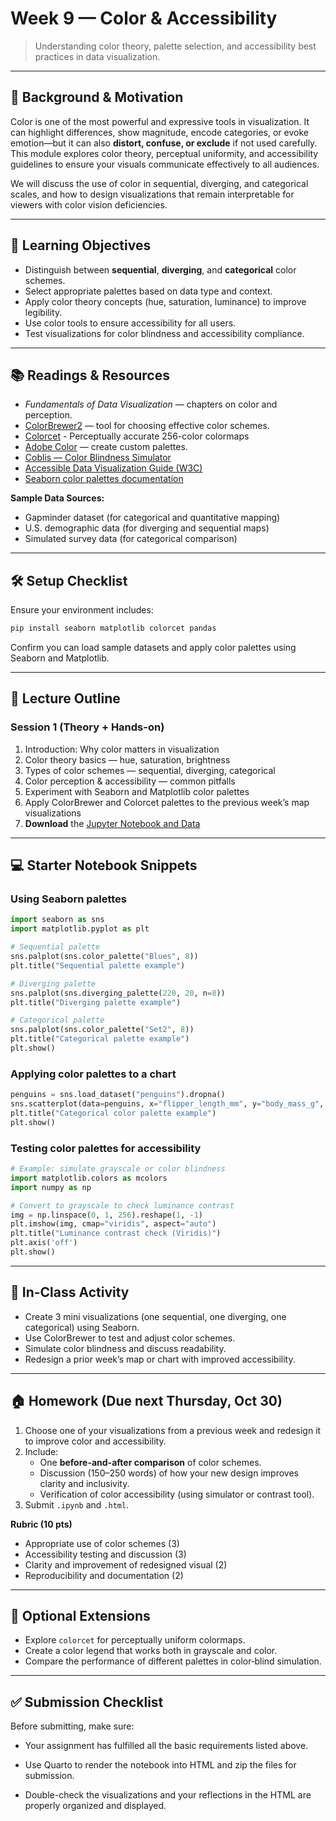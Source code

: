 # Week 9 — Color & Accessibility

> Understanding color theory, palette selection, and accessibility best practices in data visualization.

---

## 📖 Background & Motivation

Color is one of the most powerful and expressive tools in visualization. It can highlight differences, show magnitude, encode categories, or evoke emotion—but it can also **distort, confuse, or exclude** if not used carefully. This module explores color theory, perceptual uniformity, and accessibility guidelines to ensure your visuals communicate effectively to all audiences.

We will discuss the use of color in sequential, diverging, and categorical scales, and how to design visualizations that remain interpretable for viewers with color vision deficiencies.

---

## 🔎 Learning Objectives

- Distinguish between **sequential**, **diverging**, and **categorical** color schemes.
- Select appropriate palettes based on data type and context.
- Apply color theory concepts (hue, saturation, luminance) to improve legibility.
- Use color tools to ensure accessibility for all users.
- Test visualizations for color blindness and accessibility compliance.

---

## 📚 Readings & Resources

- *Fundamentals of Data Visualization* — chapters on color and perception.
- [ColorBrewer2](https://colorbrewer2.org/) — tool for choosing effective color schemes.
- [Colorcet](https://colorcet.holoviz.org/index.html) - Perceptually accurate 256-color colormaps
- [Adobe Color](https://color.adobe.com/create/color-wheel) — create custom palettes.
- [Coblis — Color Blindness Simulator](https://www.color-blindness.com/coblis-color-blindness-simulator/)
- [Accessible Data Visualization Guide (W3C)](https://www.w3.org/WAI/tutorials/images/complex/)
- [Seaborn color palettes documentation](https://seaborn.pydata.org/tutorial/color_palettes.html)

**Sample Data Sources:**

- Gapminder dataset (for categorical and quantitative mapping)
- U.S. demographic data (for diverging and sequential maps)
- Simulated survey data (for categorical comparison)

---

## 🛠️ Setup Checklist

Ensure your environment includes:

```bash
pip install seaborn matplotlib colorcet pandas
```

Confirm you can load sample datasets and apply color palettes using Seaborn and Matplotlib.

---

## 🧭 Lecture Outline

### Session 1 (Theory + Hands-on)

1. Introduction: Why color matters in visualization
2. Color theory basics — hue, saturation, brightness
3. Types of color schemes — sequential, diverging, categorical
4. Color perception & accessibility — common pitfalls
5. Experiment with Seaborn and Matplotlib color palettes
6. Apply ColorBrewer and Colorcet palettes to the previous week’s map visualizations
4. **Download** the [Jupyter Notebook and Data](week9/week9.zip)

---

## 💻 Starter Notebook Snippets

### Using Seaborn palettes

```python
import seaborn as sns
import matplotlib.pyplot as plt

# Sequential palette
sns.palplot(sns.color_palette("Blues", 8))
plt.title("Sequential palette example")

# Diverging palette
sns.palplot(sns.diverging_palette(220, 20, n=8))
plt.title("Diverging palette example")

# Categorical palette
sns.palplot(sns.color_palette("Set2", 8))
plt.title("Categorical palette example")
plt.show()
```

### Applying color palettes to a chart

```python
penguins = sns.load_dataset("penguins").dropna()
sns.scatterplot(data=penguins, x="flipper_length_mm", y="body_mass_g", hue="species", palette="Set2")
plt.title("Categorical color palette example")
plt.show()
```

### Testing color palettes for accessibility

```python
# Example: simulate grayscale or color blindness
import matplotlib.colors as mcolors
import numpy as np

# Convert to grayscale to check luminance contrast
img = np.linspace(0, 1, 256).reshape(1, -1)
plt.imshow(img, cmap="viridis", aspect="auto")
plt.title("Luminance contrast check (Viridis)")
plt.axis('off')
plt.show()
```

---

## 🧪 In-Class Activity

- Create 3 mini visualizations (one sequential, one diverging, one categorical) using Seaborn.
- Use ColorBrewer to test and adjust color schemes.
- Simulate color blindness and discuss readability.
- Redesign a prior week’s map or chart with improved accessibility.

---

## 🏠 Homework (Due next Thursday, Oct 30)

1. Choose one of your visualizations from a previous week and redesign it to improve color and accessibility.
2. Include:
   - One **before-and-after comparison** of color schemes.
   - Discussion (150–250 words) of how your new design improves clarity and inclusivity.
   - Verification of color accessibility (using simulator or contrast tool).
3. Submit `.ipynb` and `.html`.

**Rubric (10 pts)**

- Appropriate use of color schemes (3)
- Accessibility testing and discussion (3)
- Clarity and improvement of redesigned visual (2)
- Reproducibility and documentation (2)

---

## 🧩 Optional Extensions

- Explore `colorcet` for perceptually uniform colormaps.
- Create a color legend that works both in grayscale and color.
- Compare the performance of different palettes in color‑blind simulation.

---

## ✅ Submission Checklist

Before submitting, make sure:

- Your assignment has fulfilled all the basic requirements listed above.

- Use Quarto to render the notebook into HTML and zip the files for submission.

- Double-check the visualizations and your reflections in the HTML are properly organized and displayed.
